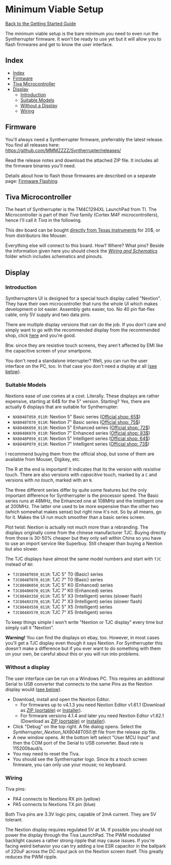 # Minimum Viable Setup

[Back to the Getting Started Guide](Getting%20Started.md#readme)

The minimum viable setup is the bare minimum you need to even run the Syntherrupter firmware. It won't be ready to use yet but it will allow you to flash firmwares and get to know the user interface. 

## Index

* [Index](#index)
* [Firmware](#firmware)
* [Tiva Microcontroller](#tiva-microcontroller)
* [Display](#display)
	* [Introduction](#introduction)
	* [Suitable Models](#suitable-models)
	* [Without a Display](#without-a-display)
	* [Wiring](#wiring)

## Firmware

You'll always need a Syntherrupter firmware, preferrably the latest release. You find all releases here: https://github.com/MMMZZZZ/Syntherrupter/releases/

Read the release notes and download the attached ZIP file. It includes all the firmware binaries you'll need. 

Details about how to flash those firmwares are described on a separate page: [Firmware Flashing](Firmware%20Flashing.md#readme). 

## Tiva Microcontroller
The heart of Syntherrupter is the TM4C1294XL LaunchPad from TI. The Microcontroller is part of their *Tiva* family (Cortex M4F microcontrollers), hence I'll call it *Tiva* in the following.

This dev board can be bought [directly from Texas Instruments](https://www.ti.com/tool/EK-TM4C1294XL#order-start-development) for 20$, or from distributors like Mouser.

Everything else will connect to this board. How? Where? What pins? Beside the information given here you should check the *[Wiring and Schematics](/Documentation/Wiring%20and%20Schematics)* folder which includes schematics and pinouts. 

## Display

### Introduction
Syntherrupters UI is designed for a special touch display called "Nextion". They have their own microcontroller that runs the whole UI which makes development *a lot* easier. Assembly gets easier, too. No 40 pin flat-flex cable, only 5V supply and two data pins. 

There are multiple display versions that can do the job. If you don't care and simply want to go with the recommended display from the recommended shop, click [here](https://www.itead.cc/nextion-nx8048k050.html) and you're good.

Btw. since they are resistive touch screens, they aren't affected by EMI like the capacitive screen of your smartpone. 

You don't need a standalone interrupter? Well, you can run the user interface on the PC, too. In that case you don't need a display at all ([see below](#without-a-display)).

### Suitable Models
Nextions ease of use comes at a cost. Literally. These displays are rather expensive, starting at 64$ for the 5" version. Starting? Yes, there are actually 6 displays that are suitable for Syntherrupter:

* `NX8048T050_011R`: Nextion 5" Basic series ([Official shop: 65$](https://www.itead.cc/nextion-nx8048t050.html))
* `NX8048T070_011R`: Nextion 7" Basic series ([Official shop: 75$](https://www.itead.cc/nextion-nx8048t070.html))
* `NX8048K050_011R`: Nextion 5" Enhanced series ([Official shop: 72$](https://www.itead.cc/nextion-nx8048k050.html))
* `NX8048K070_011R`: Nextion 7" Enhanced series ([Official shop: 83$](https://www.itead.cc/nextion-nx8048k070.html))
* `NX8048P050_011R`: Nextion 5" Intelligent series ([Official shop: 64$](https://www.itead.cc/5-0-nextion-intelligent-series-hmi-resistive-capacitive-touch-display-without-enclosure.html))
* `NX8048P070_011R`: Nextion 7" Intelligent series ([Official shop: 73$](https://www.itead.cc/nextion-nx8048p070-011r-011c.html))

I recommend buying them from the official shop, but some of them are available from Mouser, Digikey, etc. 

The R at the end is important! It indicates that its the version with *resistive* touch. There are also versions with *capacitive* touch, marked by a `C` and versions with *no touch*, marked with an `N`. 

The three different series differ by quite some features but the only important difference for Syntherrupter is the processor speed. The Basic series runs at 48MHz, the Enhanced one at 108MHz and the Intelligent one at 200MHz. The latter one used to be more expensive than the other two (which somewhat makes sense) but right now it's not. So by all means, go for it. Makes the UI run much smoother than a basic series screen. 

Plot twist: Nextion is actually not much more than a rebranding. The displays originally come from the chinese manufacturer TJC. Buying directly from those is 30-50% cheaper but they only sell within China so you have to use an import service like Superbuy. Still cheaper than buying a Nextion but also slower. 

The TJC displays have almost the same model numbers and start with `TJC` instead of `NX`:

* `TJC8048T050_011R`: TJC 5" T0 (Basic) series
* `TJC8048T070_011R`: TJC 7" T0 (Basic) series
* `TJC8048K050_011R`: TJC 5" K0 (Enhanced) series
* `TJC8048K070_011R`: TJC 7" K0 (Enhanced) series
* `TJC8048X350_011R`: TJC 5" X3 (Intelligent) series (slower flash)
* `TJC8048X370_011R`: TJC 7" X3 (Intelligent) series (slower flash)
* `TJC8048X550_011R`: TJC 5" X5 (Intelligent) series
* `TJC8048X570_011R`: TJC 7" X5 (Intelligent) series

To keep things simple I won't write "Nextion or TJC display" every time but simply call it "Nextion". 

**Warning!** You can find the displays on ebay, too. However, in most cases you'll get a TJC display even though it says Nextion. For Syntherrupter this doesn't make a difference but if you ever want to do something with them on your own, be careful about this or you will run into problems. 

### Without a display

The user interface can be run on a Windows PC. This requires an additional Serial to USB converter that connects to the same Pins as the Nextion display would ([see below](#wiring)).

* Download, install and open the Nextion Editor. 
  * For firmwares up to v4.1.3 you need Nextion Editor v1.61.1 (Download as [ZIP (portable)](https://nextion.tech/download/nextion-setup-v1-61-1.zip) or [Installer](https://nextion.tech/download/nextion-setup-v1-61-1.exe)). 
  * For firmware versions 4.1.4 and later you need Nextion Editor v1.62.1 (Download as [ZIP (portable)](https://nextion.tech/download/nextion-setup-v1-62-1.zip) or [Installer](https://nextion.tech/download/nextion-setup-v1-62-1.exe)). 
* Click "Debug" on the top right. A file dialog opens. Select the *Syntherrupter_Nextion_NX8048T050.tft* file from the release zip file. 
* A new window opens. At the bottom left select "User MCU Input" and then the COM port of the Serial to USB converter. Baud rate is 115200baud/s.
* You may need to reset the Tiva. 
* You should see the Syntherrupter logo. Since its a touch screen firmware, you can only use your mouse; no keyboard. 

### Wiring

Tiva pins:
* PA4 connects to Nextions RX pin (yellow)
* PA5 connects to Nextions TX pin (blue)

Both Tiva pins are 3.3V logic pins, capable of 2mA current. They are 5V tolerant.

The Nextion display requires regulated 5V at 1A. If possible you should not power the display through the Tiva LaunchPad. The PWM modulated backlight causes a rather strong ripple that may cause issues. If you're facing weird behavior you can try adding a low ESR capacitor in the ballpark of 220uF across the DC input jack on the Nextion screen itself. This greatly reduces the PWM ripple. 
